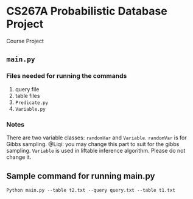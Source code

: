# CS267A Probabilistic Database Project
Course Project

## `main.py`
### Files needed for running the commands
1. query file
2. table files
3. `Predicate.py`
4. `Variable.py`

### Notes
There are two variable classes: `randomVar` and `Variable`.
`randomVar` is for Gibbs sampling. @Liqi: you may change this part to suit for the gibbs sampling.
`Variable` is used in liftable inference algorithm. Please do not change it.


## Sample command for running main.py
`Python main.py --table t2.txt --query query.txt --table t1.txt`
